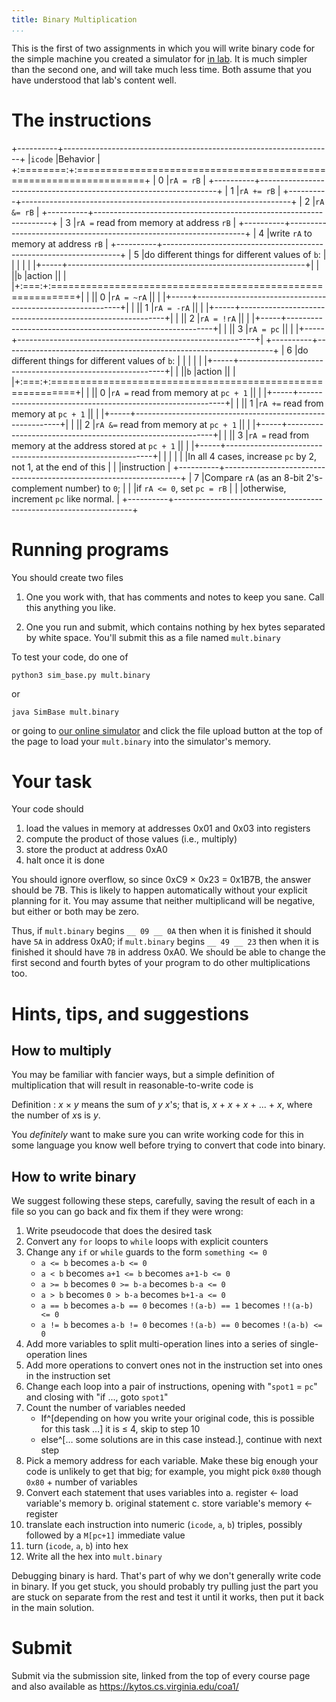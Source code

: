 ```yaml
---
title: Binary Multiplication
...
```


This is the first of two assignments in which you will write binary code for the simple machine you created a simulator for [in lab](lab03-simulator.html). It is much simpler than the second one, and will take much less time. Both assume that you have understood that lab's content well.

# The instructions

+----------+-------------------------------------------------------------------+
|`icode`   |Behavior                                                           |
+:========:+:==================================================================+
|   0      |`rA = rB`                                                          |
+----------+-------------------------------------------------------------------+
|   1      |`rA += rB`                                                         |
+----------+-------------------------------------------------------------------+
|   2      |`rA &= rB`                                                         |
+----------+-------------------------------------------------------------------+
|   3      |`rA =` read from memory at address `rB`                            |
+----------+-------------------------------------------------------------------+
|   4      |write `rA` to memory at address `rB`                               |
+----------+-------------------------------------------------------------------+
|   5      |do different things for different values of `b`:                   |
|          |                                                                   |
|          |+-----+-----------------------------------------------------------+|
|          ||`b`  |action                                                     ||
|          |+:===:+:==========================================================+|
|          || 0   |`rA = ~rA`                                                 ||
|          |+-----+-----------------------------------------------------------+|
|          || 1   |`rA = -rA`                                                 ||
|          |+-----+-----------------------------------------------------------+|
|          || 2   |`rA = !rA`                                                 ||
|          |+-----+-----------------------------------------------------------+|
|          || 3   |`rA = pc`                                                  ||
|          |+-----+-----------------------------------------------------------+|
+----------+-------------------------------------------------------------------+
|   6      |do different things for different values of `b`:                   |
|          |                                                                   |
|          |+-----+-----------------------------------------------------------+|
|          ||`b`  |action                                                     ||
|          |+:===:+:==========================================================+|
|          || 0   |`rA =` read from memory at `pc + 1`                        ||
|          |+-----+-----------------------------------------------------------+|
|          || 1   |`rA +=` read from memory at `pc + 1`                       ||
|          |+-----+-----------------------------------------------------------+|
|          || 2   |`rA &=` read from memory at `pc + 1`                       ||
|          |+-----+-----------------------------------------------------------+|
|          || 3   |`rA =` read from memory at the address stored at `pc + 1`  ||
|          |+-----+-----------------------------------------------------------+|
|          |                                                                   |
|          |In all 4 cases, increase `pc` by 2, not 1, at the end of this      |
|          |instruction                                                        |
+----------+-------------------------------------------------------------------+
|   7      |Compare `rA` (as an 8-bit 2's-complement number) to `0`;           |
|          |if `rA <= 0`, set `pc = rB`                                        |
|          |otherwise, increment `pc` like normal.                             |
+----------+-------------------------------------------------------------------+

# Running programs

You should create two files

1. One you work with, that has comments and notes to keep you sane. Call this anything you like.

1. One you run and submit, which contains nothing by hex bytes separated by white space. You'll submit this as a file named `mult.binary`

To test your code, do one of

    python3 sim_base.py mult.binary

or

    java SimBase mult.binary

or going to [our online simulator](files/toy-isa-sim.html) and click the file upload button at the top of the page to load your `mult.binary` into the simulator's memory.

# Your task

Your code should

1. load the values in memory at addresses 0x01 and 0x03 into registers
2. compute the product of those values (i.e., multiply)
3. store the product at address 0xA0
4. halt once it is done

You should ignore overflow, so since 0xC9 × 0x23 = 0x1B7B, the answer should be 7B. This is likely to happen automatically without your explicit planning for it.
You may assume that neither multiplicand will be negative, but either or both may be zero.

Thus, if `mult.binary` begins `__ 09 __ 0A` then when it is finished it should have `5A` in address 0xA0;
if `mult.binary` begins `__ 49 __ 23` then when it is finished it should have `7B` in address 0xA0.
We should be able to change the first second and fourth bytes of your program to do other multiplications too.

# Hints, tips, and suggestions

## How to multiply

You may be familiar with fancier ways, but a simple definition of multiplication that will result in reasonable-to-write code is

Definition
:   *x* × *y* means the sum of *y* *x*'s; that is, *x* + *x* + *x* + ... + *x*, where the number of *x*s is *y*.

You *definitely* want to make sure you can write working code for this in some language you know well before trying to convert that code into binary.

## How to write binary

We suggest following these steps, carefully, saving the result of each in a file so you can go back and fix them if they were wrong:

1. Write pseudocode that does the desired task
2. Convert any `for` loops to `while` loops with explicit counters
3. Change any `if` or `while` guards to the form `something <= 0`
    - `a <= b` becomes `a-b <= 0`
    - `a < b` becomes `a+1 <= b` becomes `a+1-b <= 0`
    - `a >= b` becomes `0 >= b-a` becomes `b-a <= 0`
    - `a > b` becomes `0 > b-a` becomes `b+1-a <= 0`
    - `a == b` becomes `a-b == 0` becomes `!(a-b) == 1` becomes `!!(a-b) <= 0`
    - `a != b` becomes `a-b != 0` becomes `!(a-b) == 0` becomes `!(a-b) <= 0`
4. Add more variables to split multi-operation lines into a series of single-operation lines
5. Add more operations to convert ones not in the instruction set into ones in the instruction set
6. Change each loop into a pair of instructions, opening with "`spot1` = `pc`" and closing with "if ..., goto `spot1`"
7. Count the number of variables needed
    - If^[depending on how you write your original code, this is possible for this task …] it is ≤ 4, skip to step 10
    - else^[… some solutions are in this case instead.], continue with next step
8. Pick a memory address for each variable. Make these big enough your code is unlikely to get that big; for example, you might pick `0x80` though `0x80` + number of variables
9. Convert each statement that uses variables into
    a. register ← load variable's memory
    b. original statement
    c. store variable's memory ← register
10. translate each instruction into numeric (`icode`, `a`, `b`) triples, possibly followed by a `M[pc+1]` immediate value
11. turn (`icode`, `a`, `b`) into hex
12. Write all the hex into `mult.binary`

Debugging binary is hard. That's part of why we don't generally write code in binary. If you get stuck, you should probably try pulling just the part you are stuck on separate from the rest and test it until it works, then put it back in the main solution.


# Submit

Submit via the submission site, linked from the top of every course page and also available as <https://kytos.cs.virginia.edu/coa1/>
